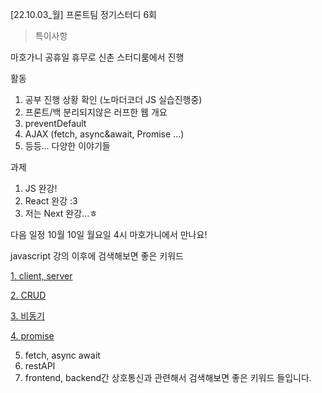 [22.10.03_월] 프론트팀 정기스터디 6회

>특이사항

마호가니 공휴일 휴무로 신촌 스터디룸에서 진행

활동
1. 공부 진행 상황 확인 (노마더코더 JS 실습진행중)
2. 프론트/백 분리되지않은 러프한 웹 개요
3. preventDefault
4. AJAX (fetch, async&await, Promise ...)
5. 등등... 다양한 이야기들

과제
1. JS 완강!
2. React 완강 :3 
3. 저는 Next 완강...ㅎ

다음 일정
10월 10일 월요일 4시 마호가니에서 만나요!

javascript 강의 이후에 검색해보면 좋은 키워드

<a href="https://ko.wikipedia.org/wiki/%ED%81%B4%EB%9D%BC%EC%9D%B4%EC%96%B8%ED%8A%B8_(%EC%BB%B4%ED%93%A8%ED%8C%85)">1. client, server</a>

<a href="https://ko.wikipedia.org/wiki/CRUD">2. CRUD</a>

<a href="https://private.tistory.com/24">3. 비동기</a>

<a href="https://velog.io/@cyranocoding/2019-08-02-1808-%EC%9E%91%EC%84%B1%EB%90%A8-5hjytwqpqj">4. promise</a>

5. fetch, async await
6. restAPI
7. frontend, backend간 상호통신과 관련해서 검색해보면 좋은 키워드 들입니다. 
